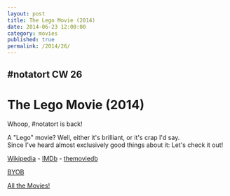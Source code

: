 ```yaml
---
layout: post
title: The Lego Movie (2014)
date: 2014-06-23 12:00:00
category: movies
published: true
permalink: /2014/26/
---
```


## \#notatort CW 26
# The Lego Movie \(2014\)

Whoop, \#notatort is back!

A "Lego" movie? Well, either it's brilliant, or it's crap I'd say.  
Since I've heard almost exclusively good things about it: Let's check it out!

[Wikipedia](http://en.wikipedia.org/wiki/The_lego_movie) - [IMDb](http://www.imdb.com/title/tt1490017/?ref_=fn_al_tt_1) - [themoviedb](http://www.themoviedb.org/movie/137106-the-lego-movie)

<a href="http://en.wikipedia.org/wiki/BYOB_(beverage)">BYOB</a>

[All the Movies!](http://notatort.com/allthemovies/)

<!--include jquery & backstretch-->

<script type="text/javascript" src="https://ajax.googleapis.com/ajax/libs/jquery/1.7.2/jquery.min.js"></script>

<script type="text/javascript" src="http://notatort.com/jquery.backstretch.min.js"></script>

<script type="text/javascript">

$(function(){

     $(window).resize(function(){
     
         if($(this).width() >= 767){
         
             $.backstretch("http://notatort.com/bg1426.jpg", {speed: 150});
             
         }
         
      })
      
      .resize();//trigger resize on page load
      
});

</script>